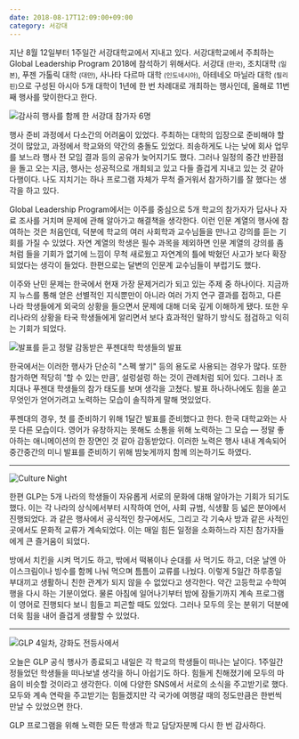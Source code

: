 ```yaml
---
date: 2018-08-17T12:09:00+09:00
category: 서강대
---
```


지난 8월 12일부터 1주일간 서강대학교에서 지내고 있다. 서강대학교에서 주최하는 Global Leadership Program 2018에 참석하기 위해서다. 서강대 <small>(한국)</small>, 조치대학 <small>(일본)</small>, 푸젠 가톨릭 대학 <small>(대만)</small>, 사나타 다르마 대학 <small>(인도네시아)</small>, 아테네오 마닐라 대학 <small>(필리핀)</small>으로 구성된 아시아 5개 대학이 1년에 한 번 차례대로 개최하는 행사인데, 올해로 11번째 행사를 맞이한다고 한다.

![감사히 행사를 함께 한 서강대 참가자 6명](http://static.sojin.io/images/GLP_2018/1.png)

행사 준비 과정에서 다소간의 어려움이 있었다. 주최하는 대학의 입장으로 준비해야 할 것이 많았고, 과정에서 학교와의 약간의 충돌도 있었다. 죄송하게도 나는 낮에 회사 업무를 보느라 행사 전 모임 결과 등의 공유가 늦어지기도 했다. 그러나 일정의 중간 반환점을 돌고 오는 지금, 행사는 성공적으로 개최되고 있고 다들 즐겁게 지내고 있는 것 같아 다행이다. 나도 지치기는 하나 프로그램 자체가 무척 즐거워서 참가하기를 잘 했다는 생각을 하고 있다.

Global Leadership Program에서는 이주를 중심으로 5개 학교의 참가자가 답사나 자료 조사를 거치며 문제에 관해 알아가고 해결책을 생각한다. 이런 인문 계열의 행사에 참여하는 것은 처음인데, 덕분에 학교의 여러 사회학과 교수님들을 만나고 강의를 듣는 기회를 가질 수 있었다. 자연 계열의 학생은 필수 과목을 제외하면 인문 계열의 강의를 좀처럼 들을 기회가 없기에 느낌이 무척 새로웠고 자연계의 틀에 박혔던 사고가 보다 확장되었다는 생각이 들었다. 한편으로는 달변의 인문계 교수님들이 부럽기도 했다.

이주와 난민 문제는 한국에서 현재 가장 문제거리가 되고 있는 주제 중 하나이다. 지금까지 뉴스를 통해 얻은 선별적인 지식뿐만이 아니라 여러 가지 연구 결과를 접하고, 다른 나라 학생들에게 외국의 상황을 들으면서 문제에 대해 더욱 깊게 이해하게 됐다. 또한 우리나라의 상황을 타국 학생들에게 알리면서 보다 효과적인 말하기 방식도 점검하고 익히는 기회가 되었다.

![발표를 듣고 정말 감동받은 푸젠대학 학생들의 발표](http://static.sojin.io/images/GLP_2018/2.png)

한국에서는 이러한 행사가 단순히 "스펙 쌓기" 등의 용도로 사용되는 경우가 많다. 또한 참가하면 적당히 '할 수 있는 만큼', 설렁설렁 하는 것이 관례처럼 되어 있다. 그러나 조치대나 푸젠대 학생들의 참가 태도를 보며 생각을 고쳤다. 발표 하나하나에도 힘을 쏟고 무엇인가 얻어가려고 노력하는 모습이 솔직하게 말해 멋있었다. 

푸젠대의 경우, 첫 <Country Report>를 준비하기 위해 1달간 발표를 준비했다고 한다. 한국 대학교와는 사뭇 다른 모습이다. 영어가 유창하지는 못해도 소통을 위해 노력하는 그 모습 — 정말 좋아하는 애니메이션의 한 장면인 것 같아 감동받았다. 이러한 노력은 행사 내내 계속되어 중간중간의 미니 발표를 준비하기 위해 밤늦게까지 함께 의논하기도 하였다.

---

![Culture Night](http://static.sojin.io/images/GLP_2018/3.png)

한편 GLP는 5개 나라의 학생들이 자유롭게 서로의 문화에 대해 알아가는 기회가 되기도 했다. 이는 각 나라의 상식에서부터 시작하여 언어, 사회 규범, 식생활 등 넓은 분야에서 진행되었다. <Culture Night>과 같은 행사에서 공식적인 창구에서도, 그리고 각 기숙사 방과 같은 사적인 곳에서도 문화적 교류가 계속되었다. 이는 매일 힘든 일정을 소화하느라 지친 참가자들에게 큰 즐거움이 되었다.

방에서 치킨을 시켜 먹기도 하고, 밖에서 떡볶이나 순대를 사 먹기도 하고, 더운 날엔 아이스크림이나 빙수를 함께 나눠 먹으며 틈틈이 교류를 나눴다. 이렇게 5일간 하루종일 부대끼고 생활하니 친한 관계가 되지 않을 수 없었다고 생각한다. 약간 고등학교 수학여행을 다시 하는 기분이었다. 물론 아침에 일어나기부터 밤에 잠들기까지 계속 프로그램이 영어로 진행되다 보니 힘들고 피곤할 때도 있었다. 그러나 모두의 웃는 분위기 덕분에 더욱 힘을 내어 즐겁게 생활할 수 있었다.

---

![GLP 4일차, 강화도 전등사에서](http://static.sojin.io/images/GLP_2018/4.png)

오늘은 GLP 공식 행사가 종료되고 내일은 각 학교의 학생들이 떠나는 날이다. 1주일간 정들었던 학생들을 떠나보낼 생각을 하니 아쉽기도 하다. 힘들게 친해졌기에 모두의 마음이 비슷할 것이라고 생각한다. 이에 다양한 SNS에서 서로의 소식을 주고받기로 했다. 모두와 계속 연락을 주고받기는 힘들겠지만 각 국가에 여행갈 때의 정도만큼은 한번씩 만날 수 있었으면 한다.

GLP 프로그램을 위해 노력한 모든 학생과 학교 담당자분께 다시 한 번 감사하다.